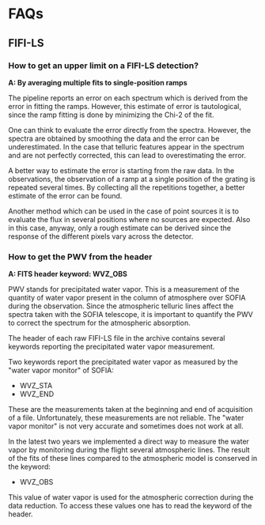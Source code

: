 # FAQs

## FIFI-LS

### How to get an upper limit on a FIFI-LS detection?

**A: By averaging multiple fits to single-position ramps**

The pipeline reports an error on each spectrum which is derived from the error in fitting the ramps. However, this estimate of error is tautological, since the ramp fitting is done by minimizing the Chi-2 of the fit.

One can think to evaluate the error directly from the spectra. However, the spectra are obtained by smoothing the data and the error can be underestimated. In the case that telluric features appear in the spectrum and are not perfectly corrected, this can lead to overestimating the error.

A better way to estimate the error is starting from the raw data. In the observations, the observation of a ramp at a single position of the grating is repeated several times. By collecting all the repetitions together, a better estimate of the error can be found.

Another method which can be used in the case of point sources it is to evaluate the flux in several positions where no sources are expected.
Also in this case, anyway, only a rough estimate can be derived since the response of the different pixels vary across the detector.


### How to get the PWV from the header

**A: FITS header keyword: WVZ_OBS**

PWV stands for precipitated water vapor. This is a measurement of the quantity of water vapor present in the column of atmosphere over SOFIA during the observation. Since the atmospheric telluric lines affect the spectra taken with the SOFIA telescope, it is important to quantify the PWV to correct the spectrum for the atmospheric absorption.

The header of each raw FIFI-LS file in the archive contains several keywords reporting the precipitated water vapor measurement.

Two keywords report the precipitated water vapor as measured by the "water vapor monitor" of SOFIA:
 -  WVZ_STA
 -  WVZ_END

These are the measurements taken at the beginning and end of acquisition of a file. Unfortunately, these measurements are not reliable. The "water vapor monitor" is not very accurate and sometimes does not work at all.

In the latest two years we implemented a direct way to measure the water vapor by monitoring during the flight several atmospheric lines.
The result of the fits of these lines compared to the atmospheric model is conserved in the keyword:
- WVZ_OBS

This value of water vapor is used for the atmospheric correction during the data reduction.
To access these values one has to read the keyword of the header.

